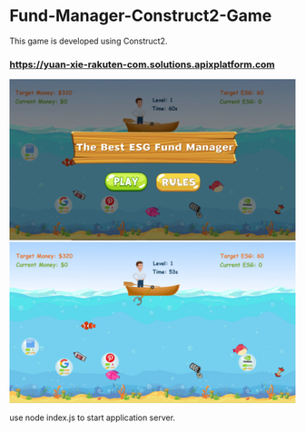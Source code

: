 # Fund-Manager-Construct2-Game

This game is developed using Construct2.

### https://yuan-xie-rakuten-com.solutions.apixplatform.com 

![](1.png)
![](2.png)

use node index.js to start application server.
